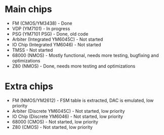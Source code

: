 # Main chips

* FM (CMOS/YM3438) - Done
* VDP (YM7101) - In progress
* PSG (YM7101 PSG) - Done, old code
* Arbiter (Integrated YM6045C) - Not started
* IO Chip (Integrated YM6046) - Not started
* TMSS - Not started
* 68000 (NMOS) - Mostly functional, needs more testing, bugfixing and optimizations
* Z80 (NMOS) - Done, needs more testing and optimizations

# Extra chips
* FM (NMOS/YM2612) - FSM table is extracted, DAC is emulated, low priority
* Arbiter (Discrete YM6045C) - Not started, low priority
* IO Chip (Discrete YM6046) - Not started, low priority
* 68000 (CMOS) - Not started, low priority
* Z80 (CMOS) - Not started, low priority
